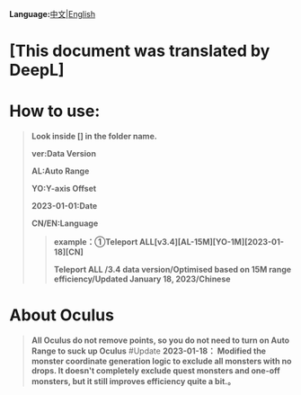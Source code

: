 **Language:**[中文](https://github.com/Sam5440/Genshin_Impact_Teleport/tree/main/AutoGeneratePoint/Readme.md)|[English](https://github.com/Sam5440/Genshin_Impact_Teleport/tree/main/AutoGeneratePoint/Readme_en.md)

# [This document was translated by DeepL]
# How to use:

>**Look inside [] in the folder name.**
>
>**ver:Data Version**
>
>**AL:Auto Range**
>
>**YO:Y-axis Offset**
>
>**2023-01-01:Date**
>
>**CN/EN:Language**
>
>>**example：①Teleport ALL[v3.4][AL-15M][YO-1M][2023-01-18][CN]**
>>
>>**Teleport ALL /3.4 data version/Optimised based on 15M range efficiency/Updated January 18, 2023/Chinese**

# About Oculus
>**All Oculus do not remove points, so you do not need to turn on Auto Range to suck up Oculus**
#Update
>**2023-01-18：
Modified the monster coordinate generation logic to exclude all monsters with no drops. 
It doesn't completely exclude quest monsters and one-off monsters, but it still improves efficiency quite a bit.。**